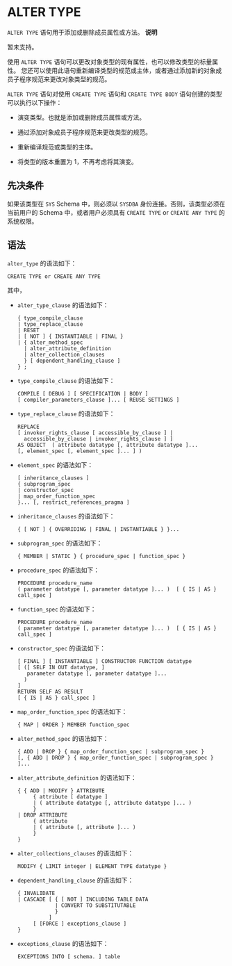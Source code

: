 ALTER TYPE 
===============================

`ALTER TYPE` 语句用于添加或删除成员属性或方法。
**说明**

暂未支持。

使用 `ALTER TYPE` 语句可以更改对象类型的现有属性，也可以修改类型的标量属性。 您还可以使用此语句重新编译类型的规范或主体，或者通过添加新的对象成员子程序规范来更改对象类型的规范。

`ALTER TYPE` 语句对使用 `CREATE TYPE` 语句和 `CREATE TYPE BODY` 语句创建的类型可以执行以下操作：

* 演变类型。也就是添加或删除成员属性或方法。

  

* 通过添加对象成员子程序规范来更改类型的规范。

  

* 重新编译规范或类型的主体。

  

* 将类型的版本重置为 1，不再考虑将其演变。

  




先决条件 
-------------------------

如果该类型在 `SYS` Schema 中，则必须以 `SYSDBA` 身份连接。否则，该类型必须在当前用户的 Schema 中，或者用户必须具有 `CREATE TYPE` or `CREATE ANY TYPE` 的系统权限。

语法 
-----------------------

`alter_type` 的语法如下：

```unknow
CREATE TYPE or CREATE ANY TYPE
```



其中，

* `alter_type_clause` 的语法如下：

  ```unknow
  { type_compile_clause
  | type_replace_clause
  | RESET
  | [ NOT ] { INSTANTIABLE | FINAL }
  | { alter_method_spec
    | alter_attribute_definition
    | alter_collection_clauses
    } [ dependent_handling_clause ]
  } ;
  ```

  




<!-- -->

* `type_compile_clause` 的语法如下：

  ```unknow
  COMPILE [ DEBUG ] [ SPECIFICATION | BODY ]
  [ compiler_parameters_clause ]... [ REUSE SETTINGS ]
  ```

  

* `type_replace_clause` 的语法如下：

  ```unknow
  REPLACE
  [ invoker_rights_clause [ accessible_by_clause ] |
    accessible_by_clause | invoker_rights_clause ] ]
  AS OBJECT  ( attribute datatype [, attribute datatype ]...
  [, element_spec [, element_spec ]... ] )
  ```

  




<!-- -->

* `element_spec` 的语法如下：

  ```unknow
  [ inheritance_clauses ]
  { subprogram_spec
  | constructor_spec
  | map_order_function_spec
  }... [, restrict_references_pragma ]
  ```

  




<!-- -->

* `inheritance_clauses` 的语法如下：

  ```unknow
  { [ NOT ] { OVERRIDING | FINAL | INSTANTIABLE } }...
  ```

  

* `subprogram_spec` 的语法如下：

  ```unknow
  { MEMBER | STATIC } { procedure_spec | function_spec }
  ```

  

* `procedure_spec` 的语法如下：

  ```unknow
  PROCEDURE procedure_name
  ( parameter datatype [, parameter datatype ]... )  [ { IS | AS } call_spec ]
  ```

  

* `function_spec` 的语法如下：

  ```unknow
  PROCEDURE procedure_name
  ( parameter datatype [, parameter datatype ]... )  [ { IS | AS } call_spec ]
  ```

  

* `constructor_spec` 的语法如下：

  ```unknow
  [ FINAL ] [ INSTANTIABLE ] CONSTRUCTOR FUNCTION datatype
  [ ([ SELF IN OUT datatype, ]
     parameter datatype [, parameter datatype ]...
    )
  ]
  RETURN SELF AS RESULT
  [ { IS | AS } call_spec ]
  ```

  

* `map_order_function_spec` 的语法如下：

  ```unknow
  { MAP | ORDER } MEMBER function_spec
  ```

  

* `alter_method_spec` 的语法如下：

  ```unknow
  { ADD | DROP } { map_order_function_spec | subprogram_spec }
  [, { ADD | DROP } { map_order_function_spec | subprogram_spec } ]...
  ```

  




<!-- -->

* `alter_attribute_definition` 的语法如下：

  ```unknow
  { { ADD | MODIFY } ATTRIBUTE
       { attribute [ datatype ]
       | ( attribute datatype [, attribute datatype ]... )
       }
  | DROP ATTRIBUTE
       { attribute
       | ( attribute [, attribute ]... )
       }
  }
  ```

  

* `alter_collections_clauses` 的语法如下：

  ```unknow
  MODIFY { LIMIT integer | ELEMENT TYPE datatype }
  ```

  

* `dependent_handling_clause` 的语法如下：

  ```unknow
  { INVALIDATE
  | CASCADE [ { [ NOT ] INCLUDING TABLE DATA
              | CONVERT TO SUBSTITUTABLE
              }
            ]
       [ [FORCE ] exceptions_clause ]
  }
  ```

  

* `exceptions_clause` 的语法如下：

  ```unknow
  EXCEPTIONS INTO [ schema. ] table
  ```

  



